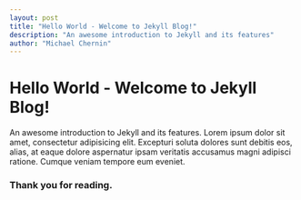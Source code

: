 ```yaml
---
layout: post
title: "Hello World - Welcome to Jekyll Blog!"
description: "An awesome introduction to Jekyll and its features"
author: "Michael Chernin"
---
```


# Hello World - Welcome to Jekyll Blog!

An awesome introduction to Jekyll and its features. Lorem ipsum dolor sit amet, consectetur adipisicing elit. Excepturi soluta dolores sunt debitis eos, alias, at eaque dolore aspernatur ipsam veritatis accusamus magni adipisci ratione. Cumque veniam tempore eum eveniet.

### Thank you for reading.

